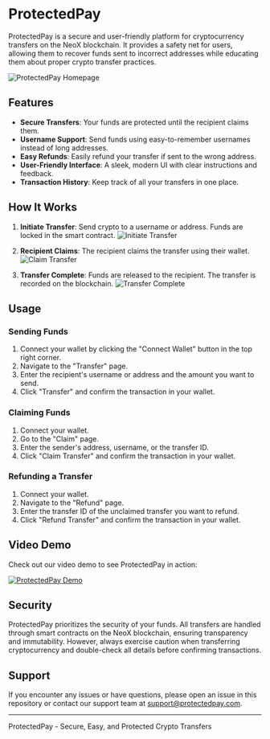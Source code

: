 # ProtectedPay

ProtectedPay is a secure and user-friendly platform for cryptocurrency transfers on the NeoX blockchain. It provides a safety net for users, allowing them to recover funds sent to incorrect addresses while educating them about proper crypto transfer practices.

![ProtectedPay Homepage](https://example.com/protectedpay-homepage.png)

## Features

- **Secure Transfers**: Your funds are protected until the recipient claims them.
- **Username Support**: Send funds using easy-to-remember usernames instead of long addresses.
- **Easy Refunds**: Easily refund your transfer if sent to the wrong address.
- **User-Friendly Interface**: A sleek, modern UI with clear instructions and feedback.
- **Transaction History**: Keep track of all your transfers in one place.

## How It Works

1. **Initiate Transfer**: Send crypto to a username or address. Funds are locked in the smart contract.
   ![Initiate Transfer](https://example.com/initiate-transfer.gif)

2. **Recipient Claims**: The recipient claims the transfer using their wallet.
   ![Claim Transfer](https://example.com/claim-transfer.gif)

3. **Transfer Complete**: Funds are released to the recipient. The transfer is recorded on the blockchain.
   ![Transfer Complete](https://example.com/transfer-complete.png)

## Usage

### Sending Funds

1. Connect your wallet by clicking the "Connect Wallet" button in the top right corner.
2. Navigate to the "Transfer" page.
3. Enter the recipient's username or address and the amount you want to send.
4. Click "Transfer" and confirm the transaction in your wallet.

### Claiming Funds

1. Connect your wallet.
2. Go to the "Claim" page.
3. Enter the sender's address, username, or the transfer ID.
4. Click "Claim Transfer" and confirm the transaction in your wallet.

### Refunding a Transfer

1. Connect your wallet.
2. Navigate to the "Refund" page.
3. Enter the transfer ID of the unclaimed transfer you want to refund.
4. Click "Refund Transfer" and confirm the transaction in your wallet.

## Video Demo

Check out our video demo to see ProtectedPay in action:

[![ProtectedPay Demo](https://img.youtube.com/vi/YOUTUBE_VIDEO_ID_HERE/0.jpg)](https://www.youtube.com/watch?v=YOUTUBE_VIDEO_ID_HERE)

## Security

ProtectedPay prioritizes the security of your funds. All transfers are handled through smart contracts on the NeoX blockchain, ensuring transparency and immutability. However, always exercise caution when transferring cryptocurrency and double-check all details before confirming transactions.

## Support

If you encounter any issues or have questions, please open an issue in this repository or contact our support team at support@protectedpay.com.

---

ProtectedPay - Secure, Easy, and Protected Crypto Transfers
